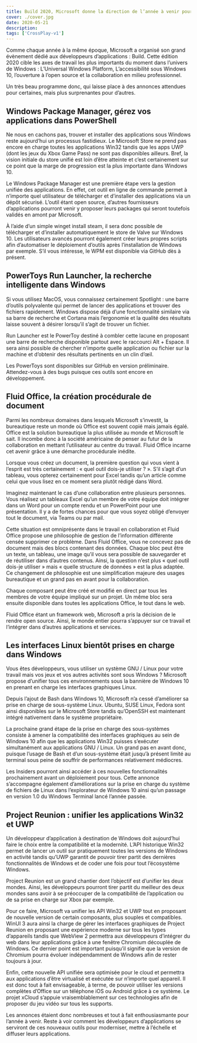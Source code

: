 ```yaml
---
title: Build 2020, Microsoft donne la direction de l’année à venir pour les développeurs
cover: ./cover.jpg
date: 2020-05-21
description: 
tags: ['CrossPlay-v1']
---
```

Comme chaque année à la même époque, Microsoft a organisé son grand évènement dédié aux développeurs d’applications : Build. Cette édition 2020 cible les axes de travail les plus importants du moment dans l’univers de Windows : L’Universal Windows Platform, L’accessibilité sous Windows 10, l’ouverture à l’open source et la collaboration en milieu professionnel.

Un très beau programme donc, qui laisse place à des annonces attendues pour certaines, mais plus surprenantes pour d’autres.

## Windows Package Manager, gérez vos applications dans PowerShell
Ne nous en cachons pas, trouver et installer des applications sous Windows reste aujourd’hui un processus fastidieux. Le Microsoft Store ne prend pas encore en charge toutes les applications Win32 tandis que les apps UWP (dont les jeux du Xbox Game Pass) ne sont pas disponibles ailleurs. Bref, la vision initiale du store unifié est loin d’être atteinte et c’est certainement sur ce point que la marge de progression est la plus importante dans Windows 10.

Le Windows Package Manager est une première étape vers la gestion unifiée des applications. En effet, cet outil en ligne de commande permet à n’importe quel utilisateur de télécharger et d’installer des applications via un dépôt sécurisé. L’outil étant open source, d’autres fournisseurs d’applications pourront venir y proposer leurs packages qui seront toutefois validés en amont par Microsoft.

À l’aide d’un simple winget install steam, il sera donc possible de télécharger et d’installer automatiquement le store de Valve sur Windows 10. Les utilisateurs avancés pourront également créer leurs propres scripts afin d’automatiser le déploiement d’outils après l’installation de Windows par exemple. S’il vous intéresse, le WPM est disponible via GitHub dès à présent.

## PowerToys Run Launcher, la recherche intelligente dans Windows
Si vous utilisez MacOS, vous connaissez certainement Spotlight : une barre d’outils polyvalente qui permet de lancer des applications et trouver des fichiers rapidement. Windows dispose déjà d’une fonctionnalité similaire via sa barre de recherche et Cortana mais l’ergonomie et la qualité des résultats laisse souvent à désirer lorsqu’il s’agit de trouver un fichier.

Run Launcher est le PowerToy destiné à combler cette lacune en proposant une barre de recherche disponible partout avec le raccourci Alt + Espace. Il sera ainsi possible de chercher n’importe quelle application ou fichier sur la machine et d’obtenir des résultats pertinents en un clin d’œil.

Les PowerToys sont disponibles sur GitHub en version préliminaire. Attendez-vous à des bugs puisque ces outils sont encore en développement.

## Fluid Office, la création procédurale de document
Parmi les nombreux domaines dans lesquels Microsoft s’investit, la bureautique reste un monde où Office est souvent copié mais jamais égalé. Office est la solution bureautique la plus utilisée au monde et Microsoft le sait. Il incombe donc à la société américaine de penser au futur de la collaboration en mettant l’utilisateur au centre du travail. Fluid Office incarne cet avenir grâce à une démarche procédurale inédite.

Lorsque vous créez un document, la première question qui vous vient à l’esprit est très certainement : « quel outil dois-je utiliser ? ». S’il s’agit d’un tableau, vous opterez certainement pour Excel tandis qu’un article comme celui que vous lisez en ce moment sera plutôt rédigé dans Word.

Imaginez maintenant le cas d’une collaboration entre plusieurs personnes. Vous réalisez un tableaux Excel qu’un membre de votre équipe doit intégrer dans un Word pour un compte rendu et un PowerPoint pour une présentation. Il y a de fortes chances pour que vous soyez obligé d’envoyer tout le document, via Teams ou par mail.

Cette situation est omniprésente dans le travail en collaboration et Fluid Office propose une philosophie de gestion de l’information différente censée supprimer ce problème. Dans Fluid Office, vous ne concevez pas de document mais des blocs contenant des données. Chaque bloc peut être un texte, un tableau, une image qu’il vous sera possible de sauvegarder et de réutiliser dans d’autres contenus. Ainsi, la question n’est plus « quel outil dois-je utiliser » mais « quelle structure de données » est la plus adaptée. Ce changement de philosophie est une simplification majeure des usages bureautique et un grand pas en avant pour la collaboration.

Chaque composant peut être créé et modifié en direct par tous les membres de votre équipe impliqué sur un projet. Un même bloc sera ensuite disponible dans toutes les applications Office, le tout dans le web.

Fluid Office étant un framework web, Microsoft a pris la décision de le rendre open source. Ainsi, le monde entier pourra s’appuyer sur ce travail et l’intégrer dans d’autres applications et services.

## Les interfaces Linux bientôt prises en charge dans Windows
Vous êtes développeurs, vous utiliser un système GNU / Linux pour votre travail mais vos jeux et vos autres activités sont sous Windows ? Microsoft propose d’unifier tous ces environnements sous la bannière de Windows 10 en prenant en charge les interfaces graphiques Linux.

Depuis l’ajout de Bash dans Windows 10, Microsoft n’a cessé d’améliorer sa prise en charge de sous-système Linux. Ubuntu, SUSE Linux, Fedora sont ainsi disponibles sur le Microsoft Store tandis qu’OpenSSH est maintenant intégré nativement dans le système propriétaire.

La prochaine grand étape de la prise en charge des sous-systèmes consiste à amener la compatibilité des interfaces graphiques au sein de Windows 10 afin que les applications Win32 puisses s’exécuter simultanément aux applications GNU / Linux. Un grand pas en avant donc, puisque l’usage de Bash et d’un sous-système était jusqu’à présent limité au terminal sous peine de souffrir de performances relativement médiocres.

Les Insiders pourront ainsi accéder à ces nouvelles fonctionnalités prochainement avant un déploiement pour tous. Cette annonce s’accompagne également d’améliorations sur la prise en charge du système de fichiers de Linux dans l’explorateur de Windows 10 ainsi qu’un passage en version 1.0 du Windows Terminal lancé l’année passée.

## Project Reunion : unifier les applications Win32 et UWP
Un développeur d’application à destination de Windows doit aujourd’hui faire le choix entre la compatibilité et la modernité. L’API historique Win32 permet de lancer un outil sur pratiquement toutes les versions de Windows en activité tandis qu’UWP garantit de pouvoir tirer partit des dernières fonctionnalités de Windows et de coder une fois pour tout l’écosystème Windows.

Project Reunion est un grand chantier dont l’objectif est d’unifier les deux mondes. Ainsi, les développeurs pourront tirer partit du meilleur des deux mondes sans avoir à se préoccuper de la compatibilité de l’application ou de sa prise en charge sur Xbox par exemple.

Pour ce faire, Microsoft va unifier les API Win32 et UWP tout en proposant de nouvelle version de certain composants, plus souples et compatibles. WinUI 3 aura ainsi la charge de gérer les interfaces graphiques de Project Reunion en proposant une expérience moderne sur tous les types d’appareils tandis que WebView 2 permettra aux développeurs d’intégrer du web dans leur applications grâce à une fenêtre Chromium découplée de Windows. Ce dernier point est important puisqu’il signifie que la version de Chromium pourra évoluer indépendamment de Windows afin de rester toujours à jour.

Enfin, cette nouvelle API unifiée sera optimisée pour le cloud et permettra aux applications d’être virtualisé et exécutée sur n’importe quel appareil. Il est donc tout à fait envisageable, à terme, de pouvoir utiliser les versions complètes d’Office sur un téléphone iOS ou Android grâce à ce système. Le projet xCloud s’appuie vraisemblablement sur ces technologies afin de proposer du jeu vidéo sur tous les supports.

Les annonces étaient donc nombreuses et tout à fait enthousiasmante pour l’année à venir. Reste à voir comment les développeurs d’applications se serviront de ces nouveaux outils pour moderniser, mettre à l’échelle et diffuser leurs applications.

